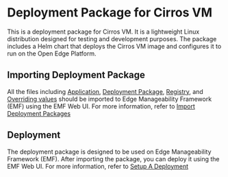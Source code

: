 <!---
  SPDX-FileCopyrightText: (C) 2025 Intel Corporation
  SPDX-License-Identifier: Apache-2.0
-->

# Deployment Package for Cirros VM

This is a deployment package for Cirros VM. It is a lightweight Linux distribution designed for testing and development purposes. 
The package includes a Helm chart that deploys the Cirros VM image and configures it to run on the Open Edge Platform.

## Importing Deployment Package
All the files including [Application](app.yaml), [Deployment Package](dp.yaml), [Registry](registry.yaml), and [Overriding values](values.yaml) 
should be imported to Edge Manageability Framework (EMF) using the EMF Web UI. 
For more information, refer to [Import Deployment Packages](https://docs.openedgeplatform.intel.com/edge-manage-docs/main/user_guide/package_software/import_deployment.html) 

## Deployment
The deployment package is designed to be used on Edge Manageability Framework (EMF). 
After importing the package, you can deploy it using the EMF Web UI. 
For more information, refer to [Setup A Deployment](https://docs.openedgeplatform.intel.com/edge-manage-docs/main/user_guide/package_software/setup_deploy.html)

